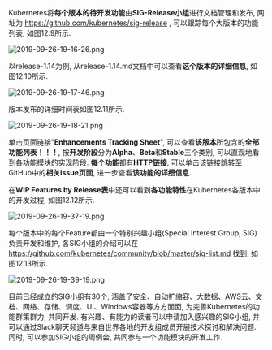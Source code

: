 
<!-- @import "[TOC]" {cmd="toc" depthFrom=1 depthTo=6 orderedList=false} -->

<!-- code_chunk_output -->



<!-- /code_chunk_output -->

Kubernetes将**每个版本的待开发功能**由**SIG\-Release小组**进行文档管理和发布, 网址为 https://github.com/kubernetes/sig-release , 可以跟踪每个大版本的功能列表, 如图12.9所示. 

![2019-09-26-19-16-26.png](./images/2019-09-26-19-16-26.png)

以release\-1.14为例, 从release\-1.14.md文档中可以查看**这个版本的详细信息**, 如图12.10所示. 

![2019-09-26-19-17-46.png](./images/2019-09-26-19-17-46.png)

版本发布的详细时间表如图12.11所示. 

![2019-09-26-19-18-21.png](./images/2019-09-26-19-18-21.png)

单击页面链接”**Enhancements Tracking Sheet**", 可以查看**该版本**所包含的**全部功能列表！！！**, 按**开发阶段**分为**Alpha**、**Beta**和**Stable**三个类别, 可以直观地看到各功能模块的实现阶段. **每个功能**都有**HTTP链接**, 可以单击该链接跳转至GitHub中的**相关issue页面**, 进一步查看**该功能的详细信息**. 

在**WIP Features by Release表**中还可以看到**各功能特性**在Kubernetes各版本中的开发过程, 如图12.12所示. 

![2019-09-26-19-37-19.png](./images/2019-09-26-19-37-19.png)

每个版本中的每个Feature都由一个特别兴趣小组(Special Interest Group, SIG)负责开发和维护, 各SIG小组的介绍可以在 https://github.com/kubernetes/community/blob/master/sig-list.md 找到, 如图12.13所示. 

![2019-09-26-19-39-19.png](./images/2019-09-26-19-39-19.png)

目前已经成立的SIG小组有30个, 涵盖了安全、自动扩缩容、大数据、AWS云、文档、网络、存储、调度、UI、Windows容器等方方面面, 为完善Kubernetes的功能群策群力, 共同开发. 有兴趣、有能力的读者可以申请加入感兴趣的SIG小组, 并可以通过Slack聊天频道与来自世界各地的开发组成员开展技术探讨和解决问题. 同时, 可以参加SIG小组的周例会, 共同参与一个功能模块的开发工作. 

